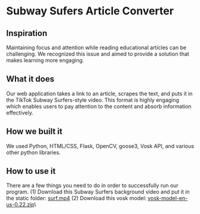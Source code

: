 # Subway Sufers Article Converter

## Inspiration
Maintaining focus and attention while reading educational articles can be challenging. We recognized this issue and aimed to provide a solution that makes learning more engaging.

## What it does
Our web application takes a link to an article, scrapes the text, and puts it in the TikTok Subway Surfers-style video. This format is highly engaging which enables users to pay attention to the content and absorb information effectively.

## How we built it
We used Python, HTML/CSS, Flask, OpenCV, goose3, Vosk API, and various other python libraries.

## How to use it

There are a few things you need to do in order to successfully run our program.
(1) Download this Subway Surfers background video and put it in the static folder: [surf.mp4](https://drive.google.com/file/d/1ZyFZKIB1HiZM_XDQPRRiiAIvU4sgl10k/view?usp=drive_link)
(2) Download this vosk model: [vosk-model-en-us-0.22.zip](https://alphacephei.com/vosk/models/vosk-model-en-us-0.22.zip)\



